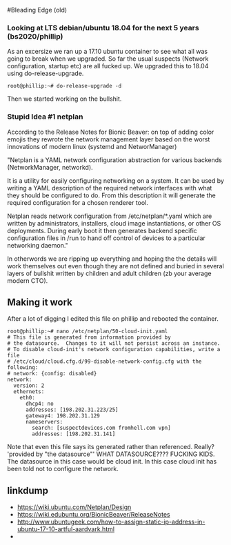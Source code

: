 #Bleading Edge (old)

### Looking at LTS debian/ubuntu 18.04 for the next 5 years (bs2020/phillip)
As an excersize we ran up a 17.10 ubuntu container to see what all was going to break when we upgraded. So far the usual suspects (Network configuration, startup etc) are all fucked up. We upgraded this to 18.04 using do-release-upgrade.
	
	root@phillip:~# do-release-upgrade -d
	
Then we started working on the bullshit.
### Stupid Idea #1 netplan
According to the Release Notes for Bionic Beaver: on top of adding color emojis they rewrote the network management layer based on the worst innovations of modern linux (systemd and NetworManager)

 "Netplan is a YAML network configuration abstraction for various backends (NetworkManager, networkd).

 It is a utility for easily configuring networking on a system. It can be used by writing a YAML description of the required network interfaces with what they should be configured to do. From this description it will generate the required configuration for a chosen renderer tool.

 Netplan reads network configuration from /etc/netplan/*.yaml which are written by administrators, installers, cloud image instantiations, or other OS deployments. During early boot it then generates backend specific configuration files in /run to hand off control of devices to a particular networking daemon."

In otherwords we are ripping up everything and hoping the the details will work themselves out even though they are not defined and buried in several layers of bullshit written by children and adult children (zb your average modern CTO).

## Making it work
After a lot of digging I edited this file on phillip and rebooted the container.
	
	root@phillip:~# nano /etc/netplan/50-cloud-init.yaml 
	# This file is generated from information provided by
	# the datasource.  Changes to it will not persist across an instance.
	# To disable cloud-init's network configuration capabilities, write a file
	# /etc/cloud/cloud.cfg.d/99-disable-network-config.cfg with the following:
	# network: {config: disabled}
	network:
	  version: 2
	  ethernets:
	    eth0:
	      dhcp4: no
	      addresses: [198.202.31.223/25]
	      gateway4: 198.202.31.129
	      nameservers:
	        search: [suspectdevices.com fromhell.com vpn]
	        addresses: [198.202.31.141]
	
Note that even this file says its generated rather than referenced. Really? 'provided by "the datasource"' WHAT DATASOURCE???? FUCKING KIDS. 
The datasource in this case would be cloud init. In this case cloud init has been told not to configure the network. 
 
 

## linkdump
* https://wiki.ubuntu.com/Netplan/Design
* https://wiki.edubuntu.org/BionicBeaver/ReleaseNotes
* http://www.ubuntugeek.com/how-to-assign-static-ip-address-in-ubuntu-17-10-artful-aardvark.html
* 



